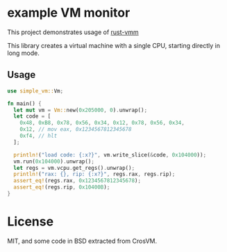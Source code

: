 # example VM monitor

This project demonstrates usage of [rust-vmm](https://github.com/rust-vmm)

This library creates a virtual machine with a single CPU, starting directly in long mode.

## Usage

```rust
use simple_vm::Vm;

fn main() {
  let mut vm = Vm::new(0x205000, 0).unwrap();
  let code = [
    0x48, 0xB8, 0x78, 0x56, 0x34, 0x12, 0x78, 0x56, 0x34,
    0x12, // mov eax, 0x1234567812345678
    0xf4, // hlt
  ];

  println!("load code: {:x?}", vm.write_slice(&code, 0x104000));
  vm.run(0x104000).unwrap();
  let regs = vm.vcpu.get_regs().unwrap();
  println!("rax: {}, rip: {:x?}", regs.rax, regs.rip);
  assert_eq!(regs.rax, 0x1234567812345678);
  assert_eq!(regs.rip, 0x10400B);
}
```

# License

MIT, and some code in BSD extracted from CrosVM.
